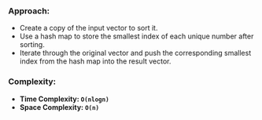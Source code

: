 ### Approach:
- Create a copy of the input vector to sort it.
- Use a hash map to store the smallest index of each unique number after sorting.
- Iterate through the original vector and push the corresponding smallest index from the hash map into the result vector.
​
### Complexity:
- **Time Complexity: `O(nlogn)`**
- **Space Complexity: `O(n)`**